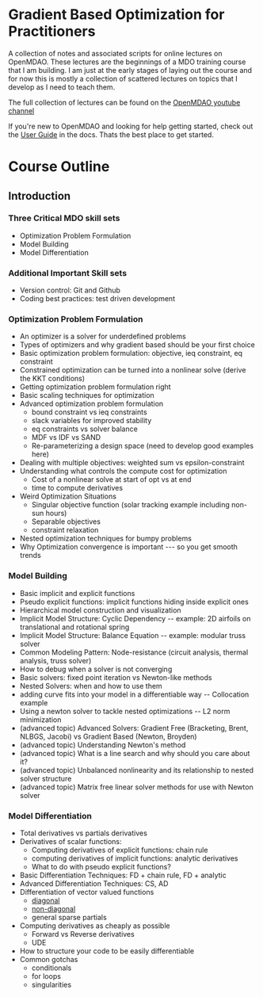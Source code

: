 # Gradient Based Optimization for Practitioners

A collection of notes and associated scripts for online lectures on OpenMDAO. 
These lectures are the beginnings of a MDO training course that I am building. 
I am just at the early stages of laying out the course and for now this is mostly a collection of scattered lectures on topics that I develop as I need to teach them. 

The full collection of lectures can be found on the [OpenMDAO youtube channel](https://www.youtube.com/playlist?list=PLPusXFXT29sWLpp5A8yOt6AYiW7kus56q)

If you're new to OpenMDAO and looking for help getting started, check out the [User Guide](http://openmdao.org/twodocs/versions/latest/index.html) in the docs.
Thats the best place to get started. 


# Course Outline

## Introduction 
### Three Critical MDO skill sets 

* Optimization Problem Formulation 
* Model Building 
* Model Differentiation 

### Additional Important Skill sets 
* Version control: Git and Github 
* Coding best practices: test driven development 



### Optimization Problem Formulation 

* An optimizer is a solver for underdefined problems
* Types of optimizers and why gradient based should be your first choice
* Basic optimization problem formulation: objective, ieq constraint, eq constraint
* Constrained optimization can be turned into a nonlinear solve (derive the KKT conditions)
* Getting optimization problem formulation right
* Basic scaling techniques for optimization 
* Advanced optimization problem formulation
    * bound constraint vs ieq constraints
    * slack variables for improved stability 
    * eq constraints vs solver balance
    * MDF vs IDF vs SAND 
    * Re-parameterizing a design space (need to develop good examples here)
* Dealing with multiple objectives: weighted sum vs epsilon-constraint
* Understanding what controls the compute cost for optimization
    * Cost of a nonlinear solve at start of opt vs at end
    * time to compute derivatives 
* Weird Optimization Situations
    * Singular objective function (solar tracking example including non-sun hours)
    * Separable objectives 
    * constraint relaxation 
* Nested optimization techniques for bumpy problems 
* Why Optimization convergence is important --- so you get smooth trends


### Model Building 

* Basic implicit and explicit functions
* Pseudo explicit functions: implicit functions hiding inside explicit ones 
* Hierarchical model construction and visualization
* Implicit Model Structure: Cyclic Dependency -- example: 2D airfoils on translational and rotational spring
* Implicit Model Structure: Balance Equation -- example: modular truss solver 
* Common Modeling Pattern: Node-resistance (circuit analysis, thermal analysis, truss solver)
* How to debug when a solver is not converging
* Basic solvers: fixed point iteration vs Newton-like methods
* Nested Solvers: when and how to use them
* adding curve fits into your model in a differentiable way -- Collocation example 
* Using a newton solver to tackle nested optimizations -- L2 norm minimization 
* (advanced topic) Advanced Solvers: Gradient Free (Bracketing, Brent, NLBGS, Jacobi) vs Gradient Based (Newton, Broyden)
* (advanced topic) Understanding Newton's method
* (advanced topic) What is a line search and why should you care about it? 
* (advanced topic) Unbalanced nonlinearity and its relationship to nested solver structure
* (advanced topic) Matrix free linear solver methods for use with Newton solver



### Model Differentiation 
* Total derivatives vs partials derivatives 
* Derivatives of scalar functions: 
    * Computing derivatives of explicit functions: chain rule 
    * computing derivatives of implicit functions: analytic derivatives
    * What to do with pseudo explicit functions? 
* Basic Differentiation Techniques: FD + chain rule, FD + analytic
* Advanced Differentiation Techniques: CS, AD
* Differentiation of vector valued functions 
    * [diagonal](./simple_matrix_derivatives)
    * [non-diagonal](./hard_matrix_derivatives)
    * general sparse partials
* Computing derivatives as cheaply as possible 
    * Forward vs Reverse derivatives 
    * UDE 
* How to structure your code to be easily differentiable
* Common gotchas
    * conditionals 
    * for loops 
    * singularities 


